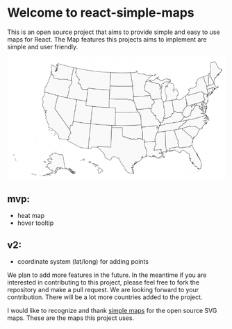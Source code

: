 # Welcome to react-simple-maps

This is an open source project that aims to provide simple and easy to use maps for React. The Map features this projects aims to implement are simple and user friendly.

<img src="./images/usa_map.png" alt="MarineGEO circle logo"/>

## **mvp**:
- heat map
- hover tooltip

## **v2**:
- coordinate system (lat/long) for adding points

We plan to add more features in the future. In the meantime if you are interested in contributing to this project, please feel free to fork the repository and make a pull request. We are looking forward to your contribution. There will be a lot more countries added to the project.

I would like to recognize and thank [simple maps](https://simplemaps.com/resources/svg-maps) for the open source SVG maps. These are the maps this project uses.